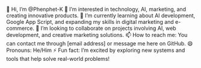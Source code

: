 👋 Hi, I’m @Phenphet-K
👀 I’m interested in technology, AI, marketing, and creating innovative products.
🌱 I’m currently learning about AI development, Google App Script, and expanding my skills in digital marketing and e-commerce.
💞️ I’m looking to collaborate on projects involving AI, web development, and creative marketing solutions.
📫 How to reach me: You can contact me through [email address] or message me here on GitHub.
😄 Pronouns: He/Him
⚡ Fun fact: I’m excited by exploring new systems and tools that help solve real-world problems!
